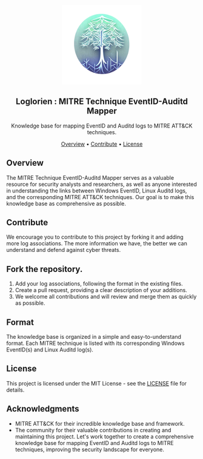 <div align="center">
<p><img width="210" src="static/logo.png"/></p>
<h2><strong>Loglorien : MITRE Technique EventID-Auditd Mapper</strong></h2>
<p>Knowledge base for mapping EventID and Auditd logs to MITRE ATT&CK techniques.</p>
<p>
  <a href="#Overview">Overview</a> •
  <a href="#Contribute">Contribute</a> •
  <a href="#License">License</a>
</p>
</div>

## Overview
The MITRE Technique EventID-Auditd Mapper serves as a valuable resource for security analysts and researchers, as well as anyone interested in understanding the links between Windows EventID, Linux Auditd logs, and the corresponding MITRE ATT&CK techniques. Our goal is to make this knowledge base as comprehensive as possible.

## Contribute
We encourage you to contribute to this project by forking it and adding more log associations. The more information we have, the better we can understand and defend against cyber threats.

## Fork the repository.
1. Add your log associations, following the format in the existing files.
1. Create a pull request, providing a clear description of your additions.
1. We welcome all contributions and will review and merge them as quickly as possible.

## Format
The knowledge base is organized in a simple and easy-to-understand format. Each MITRE technique is listed with its corresponding Windows EventID(s) and Linux Auditd log(s).

## License
This project is licensed under the MIT License - see the [LICENSE](LICENSE) file for details.


## Acknowledgments
* MITRE ATT&CK for their incredible knowledge base and framework.
* The community for their valuable contributions in creating and maintaining this project.
Let's work together to create a comprehensive knowledge base for mapping EventID and Auditd logs to MITRE techniques, improving the security landscape for everyone.
